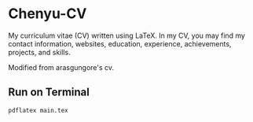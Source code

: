 # Chenyu-CV

My curriculum vitae (CV) written using LaTeX. In my CV, you may find my contact information, websites, education, experience, achievements, projects, and skills.

Modified from arasgungore's cv.

## Run on Terminal

```
pdflatex main.tex
```
